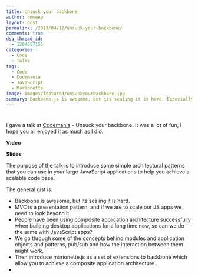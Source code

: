 ```yaml
---
title: Unsuck your backbone
author: ammeep
layout: post
permalink: /2013/04/12/unsuck-your-backbone/
comments: true
dsq_thread_id:
  - 1204657155
categories:
  - Code
  - Talks
tags:
  - Code
  - Codemania
  - JavaScript
  - Marionette
image: images/featured/unsuckyourbackbone.jpg
summary: Backbone.js is awesome, but its scaling it is hard. Especially when you dont start with a plan. Take a look at how Marionette.js can help. Watch the video of the talk 'Unsuck your backbone' given at Codemania 2013
---
```

# 

I gave a talk at [Codemania][1] - Unsuck your backbone. It was a lot of fun, I hope you all enjoyed it as much as I did.

 [1]: http://codemania.co.nz/ "Codemania"

**Video**



**Slides**  


The purpose of the talk is to introduce some simple architectural patterns that you can use in your large JavaScript applications to help you achieve a scalable code base.

The general gist is:

*   Backbone is awesome, but its scaling it is hard.
*   MVC is a presentation pattern, and if we are to scale our JS apps we need to look beyond it
*   People have been using composite application architecture successfully when building desktop applications for a long time now, so can we do the same with JavaScript apps?
*   We go through some of the concepts behind modules and application objects and patterns, pub/sub and how the interaction between them might work,
*   Then introduce marionette.js as a set of extensions to backbone which allow you to achieve a composite application architecture .
*